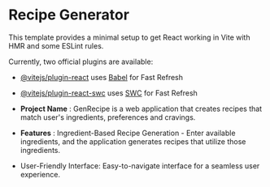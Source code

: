 # Recipe Generator

This template provides a minimal setup to get React working in Vite with HMR and some ESLint rules.

Currently, two official plugins are available:

- [@vitejs/plugin-react](https://github.com/vitejs/vite-plugin-react/blob/main/packages/plugin-react/README.md) uses [Babel](https://babeljs.io/) for Fast Refresh
- [@vitejs/plugin-react-swc](https://github.com/vitejs/vite-plugin-react-swc) uses [SWC](https://swc.rs/) for Fast Refresh

- **Project Name** : GenRecipe is a web application that creates recipes that match user's ingredients, preferences and cravings.
- **Features** : Ingredient-Based Recipe Generation - Enter available ingredients, and the application generates recipes that utilize those ingredients.
- User-Friendly Interface: Easy-to-navigate interface for a seamless user experience.
